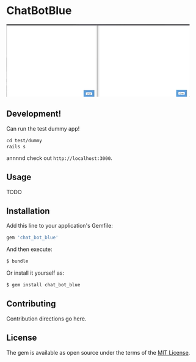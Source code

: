 # ChatBotBlue

<img src="Apr-11-2019 17-16-11.gif">

## Development!
Can run the test dummy app!
```
cd test/dummy
rails s
```
annnnd check out `http://localhost:3000`.

## Usage
TODO

## Installation
Add this line to your application's Gemfile:

```ruby
gem 'chat_bot_blue'
```

And then execute:
```bash
$ bundle
```

Or install it yourself as:
```bash
$ gem install chat_bot_blue
```

## Contributing
Contribution directions go here.

## License
The gem is available as open source under the terms of the [MIT License](https://opensource.org/licenses/MIT).
